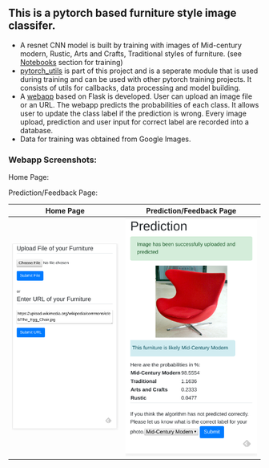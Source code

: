 ## This is a pytorch based furniture style image classifer. 

- A resnet CNN model is built by training with images of Mid-century modern, Rustic, Arts and Crafts, Traditional styles of furniture. (see [Notebooks](https://github.com/plasmon360/Furniture-Style-Classifier/tree/master/Notebooks) section for training)
- [pytorch_utils](https://github.com/plasmon360/Furniture-Style-Classifier/tree/master/pytorch_utils) is part of this project and is a seperate module that is used during training and can be used with other pytorch training projects. It consists of utils for callbacks, data processing and model building.
- A [webapp](https://github.com/plasmon360/Furniture-Style-Classifier/tree/master/Webapp/flask_classifier) based on Flask is developed. User can upload an image file or an URL. The webapp predicts the probabilities of each class. It allows user to update the class label if the prediction is wrong. Every image upload, prediction and user input for correct label are recorded into a database.
- Data for training was obtained from Google Images.

### Webapp Screenshots: 

Home Page:

Prediction/Feedback Page:
 
Home Page                 |  Prediction/Feedback Page
:-------------------------:|:-------------------------:
![alt text](https://github.com/plasmon360/Furniture-Style-Classifier/blob/master/Webapp/flask_classifier/home_snapshot.png "Home Page on Mobile") | ![alt text](https://github.com/plasmon360/Furniture-Style-Classifier/blob/master/Webapp/flask_classifier/prediction_snapshot.png "Precition/Feedback Page on Mobile")

